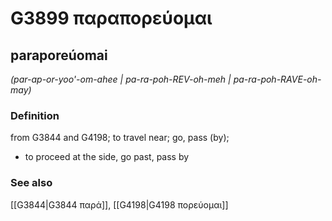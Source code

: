 # G3899 παραπορεύομαι

## paraporeúomai

_(par-ap-or-yoo'-om-ahee | pa-ra-poh-REV-oh-meh | pa-ra-poh-RAVE-oh-may)_

### Definition

from G3844 and G4198; to travel near; go, pass (by); 

- to proceed at the side, go past, pass by

### See also

[[G3844|G3844 παρά]], [[G4198|G4198 πορεύομαι]]

